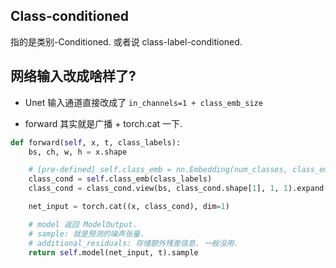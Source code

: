 ## Class-conditioned

指的是类别-Conditioned. 或者说 class-label-conditioned.

## 网络输入改成啥样了?

- Unet 输入通道直接改成了 `in_channels=1 + class_emb_size`

- forward 其实就是广播 + torch.cat 一下.

```python
def forward(self, x, t, class_labels):
    bs, ch, w, h = x.shape

    # [pre-defined] self.class_emb = nn.Embedding(num_classes, class_emb_size)
    class_cond = self.class_emb(class_labels)
    class_cond = class_cond.view(bs, class_cond.shape[1], 1, 1).expand(bs, class_cond.shape[1], w, h)

    net_input = torch.cat((x, class_cond), dim=1)

    # model 返回 ModelOutput.
    # sample: 就是预测的噪声张量.
    # additional_residuals: 存储额外残差信息. 一般没用.
    return self.model(net_input, t).sample
```

